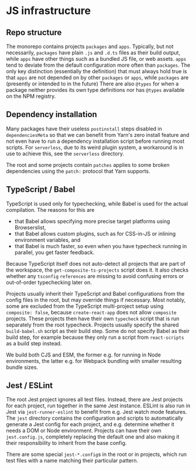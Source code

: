 # JS infrastructure

## Repo structure

The monorepo contains projects `packages` and `apps`.
Typically, but not necessarily, `packages` have plain `.js` and `.d.ts` files as their build output, while `apps` have other things such as a bundled JS file, or web assets. `apps` tend to deviate from the default configuration more often than `packages`.
The only key distinction (essentially the definition) that must always hold true is that `apps` are not depended on by other `packages` or `apps`, while `packages` are (presently or intended to in the future)
There are also `@types` for when a package neither provides its own type definitions nor has `@types` available on the NPM registry.

## Dependency installation

Many packages have their useless `postinstall` steps disabled in `dependenciesMeta` so that we can benefit from Yarn's zero install feature and not even have to run a dependency installation script before running most scripts. For `serverless`, due to its weird plugin system, a workaround is in use to achieve this, see the `serverless` directory.

The root and some projects contain `patches` applies to some broken dependencies using the `patch:` protocol that Yarn supports.

## TypeScript / Babel

TypeScript is used only for typechecking, while Babel is used for the actual compilation.
The reasons for this are
* that Babel allows specifying more precise target platforms using Browserslist,
* that Babel allows custom plugins, such as for CSS-in-JS or inlining environment variables, and
* that Babel is much faster, so even when you have typecheck running in parallel, you get faster feedback.

Because TypeScript itself does not auto-detect all projects that are part of the workspace, the `get-composite-ts-projects` script does it. It also checks whether any `tsconfig` `references` are missing to avoid confusing errors or out-of-order typechecking later on.

Projects usually inherit their TypeScript and Babel configurations from the config files in the root, but may override things if necessary.
Most notably, some are excluded from the TypeScript multi-project setup using `composite: false`, because `create-react-app` does not allow `composite` projects. These projects then have their own `typecheck` script that is run separately from the root typecheck.
Projects usually specify the shared `build-babel.sh` script as their build step.
Some do not specify Babel as their build step, for example because they only run a script from `react-scripts` as a build step instead.

We build both CJS and ESM, the former e.g. for running in Node environments, the latter e.g. for Webpack bundling with smaller resulting bundle sizes.

## Jest / ESLint

The root Jest project ignores all test files. Instead, there are Jest projects for each project, run together in the same Jest instance.
ESLint is also run in Jest via `jest-runner-eslint` to benefit from e.g. Jest watch mode features.
The `jest` directory contains the configuration and scripts to automatically generate a Jest config for each project, and e.g. determine whether it needs a DOM or Node environment.
Projects can have their own `jest.config.js`, completely replacing the default one and also making it their responsibility to inherit from the base config.

There are some special `jest-*.config`s in the root or in projects, which run test files with a name matching their particular pattern.
